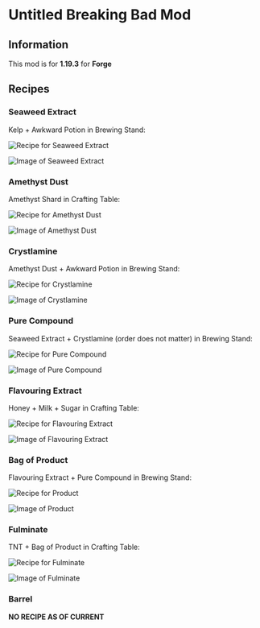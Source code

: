 # Untitled Breaking Bad Mod
## Information
This mod is for **1.19.3** for **Forge**
## Recipes
### Seaweed Extract

Kelp + Awkward Potion in Brewing Stand:

![Recipe for Seaweed Extract](https://user-images.githubusercontent.com/73184526/221743938-de047e80-af4f-4300-bdbf-50eabb5612ee.png)

![Image of Seaweed Extract](https://user-images.githubusercontent.com/73184526/221743887-8bba2f8c-a1d7-4655-b2ea-f8512bdee7f5.png)

### Amethyst Dust

Amethyst Shard in Crafting Table:

![Recipe for Amethyst Dust](https://user-images.githubusercontent.com/73184526/221744297-a7c10453-63e0-4270-833b-354ae8ff58f4.png)

![Image of Amethyst Dust](https://user-images.githubusercontent.com/73184526/221744327-ca75a8a9-2166-4a69-ac60-04d4c34837ea.png)

### Crystlamine

Amethyst Dust + Awkward Potion in Brewing Stand:

![Recipe for Crystlamine](https://user-images.githubusercontent.com/73184526/221744517-7500da12-725a-43e6-adaf-830e3335d5a4.png)

![Image of Crystlamine](https://user-images.githubusercontent.com/73184526/221744533-80fbdd32-0a12-44f7-bf5e-e76dcbf96fc5.png)

### Pure Compound

Seaweed Extract + Crystlamine (order does not matter) in Brewing Stand:

![Recipe for Pure Compound](https://user-images.githubusercontent.com/73184526/221744650-b95c0052-a942-4451-8a94-cc0d4b050cdf.png)

![Image of Pure Compound](https://user-images.githubusercontent.com/73184526/221744674-060d7388-27a5-4cc6-9b17-6862099961a4.png)

### Flavouring Extract

Honey + Milk + Sugar in Crafting Table:

![Recipe for Flavouring Extract](https://user-images.githubusercontent.com/73184526/221744816-50fd4071-906f-4854-86e0-2f2f440d8b95.png)

![Image of Flavouring Extract](https://user-images.githubusercontent.com/73184526/221744889-95ba4f94-9207-4564-aca1-5ae630fef7cb.png)

### Bag of Product

Flavouring Extract + Pure Compound in Brewing Stand:

![Recipe for Product](https://user-images.githubusercontent.com/73184526/221744998-014e9104-ebad-4c21-9590-affdd76673c8.png)

![Image of Product](https://user-images.githubusercontent.com/73184526/221745013-54d21a25-fd0b-4d25-b589-8a26e8dc8b61.png)

### Fulminate

TNT + Bag of Product in Crafting Table:

![Recipe for Fulminate](https://user-images.githubusercontent.com/73184526/221745123-9a4a0844-771f-4dc8-be7e-7dc607ac59b3.png)

![Image of Fulminate](https://user-images.githubusercontent.com/73184526/221745138-16ea3a14-3a94-48c2-aec5-0be8f89a3957.png)

### Barrel
**NO RECIPE AS OF CURRENT**

